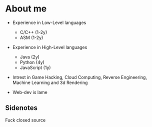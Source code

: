 # About me
- Experience in Low-Level languages
  - C/C++ (1-2y)
  - ASM (1-2y)
- Experience in High-Level languages
  - Java (2y)
  - Python (4y)
  - JavaScript (1y)

- Intrest in Game Hacking, Cloud Computing, Reverse Engineering, Machine Learning and 3d Rendering
- Web-dev is lame

## Sidenotes
Fuck closed source
